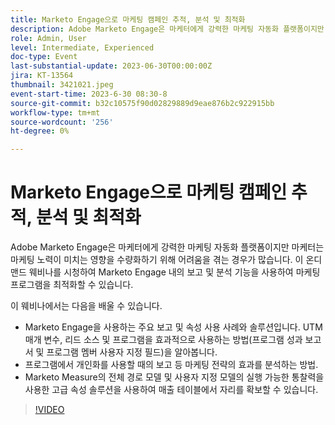 ```yaml
---
title: Marketo Engage으로 마케팅 캠페인 추적, 분석 및 최적화
description: Adobe Marketo Engage은 마케터에게 강력한 마케팅 자동화 플랫폼이지만 마케터는 마케팅 노력이 미치는 영향을 수량화하기 위해 어려움을 겪는 경우가 많습니다. 이 온디맨드 웨비나를 시청하여 Marketo Engage 내의 보고 및 분석 기능을 사용하여 마케팅 프로그램을 최적화할 수 있습니다. 이 웨비나에서는 주요 보고 및 속성 사용 사례와 Marketo Engage을 사용하는 솔루션에 대해 알아봅니다. UTM 매개 변수, 리드 소스 및 프로그램을 효과적으로 사용하는 방법(프로그램 성과 보고서 및 프로그램 멤버 사용자 지정 필드)을 알아봅니다.  프로그램에서 개인화를 사용할 때의 보고 등 마케팅 전략의 효과를 분석하는 방법.   Marketo Measure의 전체 경로 모델 및 사용자 지정 모델의 실행 가능한 통찰력을 사용한 고급 속성 솔루션을 사용하여 매출 테이블에서 자리를 확보할 수 있습니다.
role: Admin, User
level: Intermediate, Experienced
doc-type: Event
last-substantial-update: 2023-06-30T00:00:00Z
jira: KT-13564
thumbnail: 3421021.jpeg
event-start-time: 2023-6-30 08:30-8
source-git-commit: b32c10575f90d02829889d9eae876b2c922915bb
workflow-type: tm+mt
source-wordcount: '256'
ht-degree: 0%

---
```



# Marketo Engage으로 마케팅 캠페인 추적, 분석 및 최적화

Adobe Marketo Engage은 마케터에게 강력한 마케팅 자동화 플랫폼이지만 마케터는 마케팅 노력이 미치는 영향을 수량화하기 위해 어려움을 겪는 경우가 많습니다. 이 온디맨드 웨비나를 시청하여 Marketo Engage 내의 보고 및 분석 기능을 사용하여 마케팅 프로그램을 최적화할 수 있습니다.

이 웨비나에서는 다음을 배울 수 있습니다.

* Marketo Engage을 사용하는 주요 보고 및 속성 사용 사례와 솔루션입니다. UTM 매개 변수, 리드 소스 및 프로그램을 효과적으로 사용하는 방법(프로그램 성과 보고서 및 프로그램 멤버 사용자 지정 필드)을 알아봅니다.
* 프로그램에서 개인화를 사용할 때의 보고 등 마케팅 전략의 효과를 분석하는 방법.
* Marketo Measure의 전체 경로 모델 및 사용자 지정 모델의 실행 가능한 통찰력을 사용한 고급 속성 솔루션을 사용하여 매출 테이블에서 자리를 확보할 수 있습니다.

>[!VIDEO](https://video.tv.adobe.com/v/3421021/?learn=on)